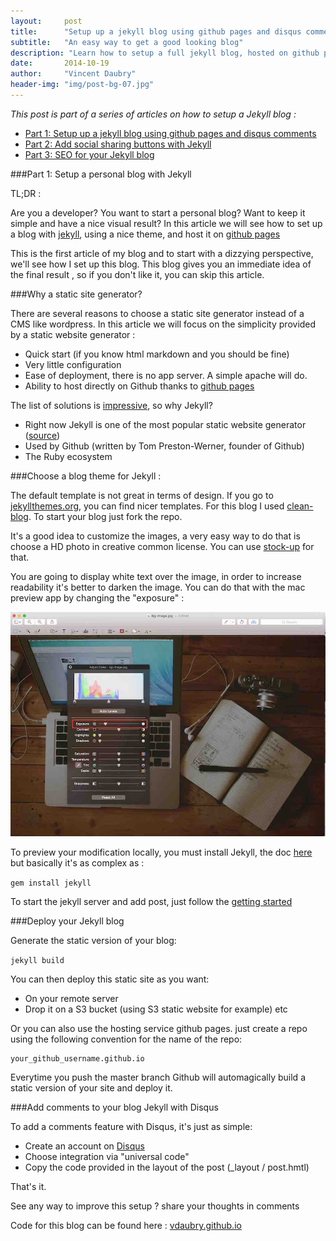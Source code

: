 ```yaml
---
layout:     post
title:      "Setup up a jekyll blog using github pages and disqus comments"
subtitle:   "An easy way to get a good looking blog"
description: "Learn how to setup a full jekyll blog, hosted on github pages, including a custom theme and Disqus comments"
date:       2014-10-19
author:     "Vincent Daubry"
header-img: "img/post-bg-07.jpg"
---
```


<i>This post is part of a series of articles on how to setup a Jekyll blog :</i>

* <a href="{{site.url}}/2014/10/19/setup-a-jekyll-blog/">Part 1: Setup up a jekyll blog using github pages and disqus comments</a>
* <a href="{{site.url}}/2014/10/20/add-social-sharing-buttons-with-jekyll/">Part 2: Add social sharing buttons with Jekyll</a>
* <a href="{{site.url}}/2014/10/21/2014/10/21/SEO-for-your-Jekyll-blog/">Part 3: SEO for your Jekyll blog</a>

###Part 1: Setup a personal blog with Jekyll

TL;DR :

Are you a developer? You want to start a personal blog? Want to keep it simple and have a nice visual result? In this article we will see how to set up a blog with <a href="http://jekyllrb.com/">jekyll</a>, using a nice theme, and host it on <a href="https://pages.github.com/">github pages</a>


This is the first article of my blog and to start with a dizzying perspective, we'll see how I set up this blog. This blog gives you an immediate idea of the final result , so if you don't like it, you can skip this article.

###Why a static site generator?

There are several reasons to choose a static site generator instead of a CMS like wordpress. In this article we will focus on the simplicity provided by a static website generator :

* Quick start (if you know html markdown and you should be fine)
* Very little configuration
* Ease of deployment, there is no app server. A simple apache will do.
* Ability to host directly on Github thanks to <a href="https://pages.github.com/">github pages</a>

The list of solutions is <a href="https://staticsitegenerators.net">impressive</a>, so why Jekyll?

* Right now Jekyll is one of the most popular static website generator (<a href="https://www.staticgen.com/">source</a>)
* Used by Github (written by Tom Preston-Werner, founder of Github)
* The Ruby ecosystem


###Choose a blog theme for Jekyll :

The default template is not great in terms of design. If you go to <a href="http://jekyllthemes.org/">jekyllthemes.org</a>, you can find nicer templates. For this blog I used <a href="https://github.com/IronSummitMedia/startbootstrap-clean-blog-jekyll">clean-blog</a>. To start your blog just fork the repo.

It's a good idea to customize the images, a very easy way to do that is choose a HD photo in creative common license. You can use <a href="http://www.sitebuilderreport.com/stock-up">stock-up</a> for that.

You are going to display white text over the image, in order to increase readability it's better to darken the image. You can do that with the mac preview app by changing the "exposure" :

<img src="/img//posts/2014-11-19-setup-a-jekyll-blog/exposure.jpg" width="800">


To preview your modification locally, you must install Jekyll, the doc <a href="http://jekyllrb.com/docs/installation/">here</a> but basically it's as complex as :

```gem install jekyll```

To start the jekyll server and add post, just follow the <a href="http://jekyllrb.com/docs/usage/">getting started</a>


###Deploy your Jekyll blog

Generate the static version of your blog:

```jekyll build ```

You can then deploy this static site as you want:

* On your remote server
* Drop it on a S3 bucket (using S3 static website for example)
etc

Or you can also use the hosting service github pages. just create a repo using the following convention for the name of the repo:

```
your_github_username.github.io
```

Everytime you push the master branch Github will automagically build a static version of your site and deploy it.


###Add comments to your blog Jekyll with Disqus

To add a comments feature with Disqus, it's just as simple:

* Create an account on <a href="https://disqus.com">Disqus</a>
* Choose integration via "universal code"
* Copy the code provided in the layout of the post (_layout / post.hmtl)

That's it.

See any way to improve this setup ? share your thoughts in comments

Code for this blog can be found here : <a href="vdaubry.github.io">vdaubry.github.io</a>